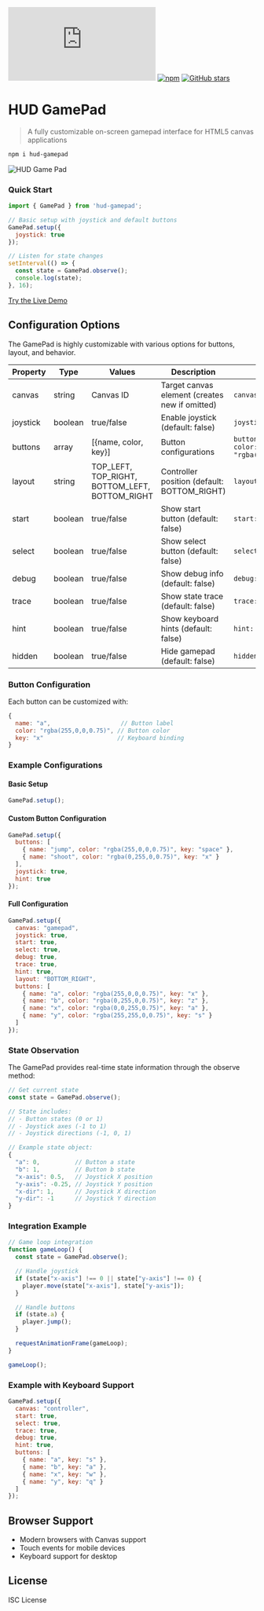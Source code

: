 [![File Size](https://img.shields.io/github/size/npm-packages-collection/hud-gamepad/index.js?style=for-the-badge)](https://github.com/npm-packages-collection/hud-gamepad/edit/master/README.md)
[![npm](https://img.shields.io/npm/dw/hud-gamepad?logo=npm&style=for-the-badge)](https://www.npmjs.com/package/hud-gamepad)
[![GitHub stars](https://img.shields.io/github/stars/npm-packages-collection/hud-gamepad?color=pink&label=love&logo=github&logoColor=white&style=for-the-badge)](https://github.com/npm-packages-collection/hud-gamepad/edit/master/README.md)

# HUD GamePad
> A fully customizable on-screen gamepad interface for HTML5 canvas applications

```bash
npm i hud-gamepad
```

![HUD Game Pad](https://raw.githubusercontent.com/npm-packages-collection/hud-gamepad/refs/heads/main/assets/hud-gamepad.gif)

### Quick Start
```javascript
import { GamePad } from 'hud-gamepad';

// Basic setup with joystick and default buttons
GamePad.setup({
  joystick: true
});

// Listen for state changes
setInterval(() => {
  const state = GamePad.observe();
  console.log(state);
}, 16);
```

[Try the Live Demo](https://npm-packages-collection.github.io/hud-gamepad/example/)

## Configuration Options

The GamePad is highly customizable with various options for buttons, layout, and behavior.

| Property | Type | Values | Description | Example |
|----------|------|--------|-------------|---------|
| canvas | string | Canvas ID | Target canvas element (creates new if omitted) | `canvas: "gamepad"` |
| joystick | boolean | true/false | Enable joystick (default: false) | `joystick: true` |
| buttons | array | [{name, color, key}] | Button configurations | `buttons: [{name: "a", color: "rgba(255,0,0,0.75)"}]` |
| layout | string | TOP_LEFT, TOP_RIGHT, BOTTOM_LEFT, BOTTOM_RIGHT | Controller position (default: BOTTOM_RIGHT) | `layout: "BOTTOM_LEFT"` |
| start | boolean | true/false | Show start button (default: false) | `start: true` |
| select | boolean | true/false | Show select button (default: false) | `select: true` |
| debug | boolean | true/false | Show debug info (default: false) | `debug: true` |
| trace | boolean | true/false | Show state trace (default: false) | `trace: true` |
| hint | boolean | true/false | Show keyboard hints (default: false) | `hint: true` |
| hidden | boolean | true/false | Hide gamepad (default: false) | `hidden: true` |

### Button Configuration
Each button can be customized with:
```javascript
{
  name: "a",                    // Button label
  color: "rgba(255,0,0,0.75)", // Button color
  key: "x"                     // Keyboard binding
}
```

### Example Configurations

#### Basic Setup
```javascript
GamePad.setup();
```

#### Custom Button Configuration
```javascript
GamePad.setup({
  buttons: [
    { name: "jump", color: "rgba(255,0,0,0.75)", key: "space" },
    { name: "shoot", color: "rgba(0,255,0,0.75)", key: "x" }
  ],
  joystick: true,
  hint: true
});
```

#### Full Configuration
```javascript
GamePad.setup({
  canvas: "gamepad",
  joystick: true,
  start: true,
  select: true,
  debug: true,
  trace: true,
  hint: true,
  layout: "BOTTOM_RIGHT",
  buttons: [
    { name: "a", color: "rgba(255,0,0,0.75)", key: "x" },
    { name: "b", color: "rgba(0,255,0,0.75)", key: "z" },
    { name: "x", color: "rgba(0,0,255,0.75)", key: "a" },
    { name: "y", color: "rgba(255,255,0,0.75)", key: "s" }
  ]
});
```

### State Observation
The GamePad provides real-time state information through the observe method:

```javascript
// Get current state
const state = GamePad.observe();

// State includes:
// - Button states (0 or 1)
// - Joystick axes (-1 to 1)
// - Joystick directions (-1, 0, 1)

// Example state object:
{
  "a": 0,          // Button a state
  "b": 1,          // Button b state
  "x-axis": 0.5,   // Joystick X position
  "y-axis": -0.25, // Joystick Y position
  "x-dir": 1,      // Joystick X direction
  "y-dir": -1      // Joystick Y direction
}
```

### Integration Example
```javascript
// Game loop integration
function gameLoop() {
  const state = GamePad.observe();

  // Handle joystick
  if (state["x-axis"] !== 0 || state["y-axis"] !== 0) {
    player.move(state["x-axis"], state["y-axis"]);
  }

  // Handle buttons
  if (state.a) {
    player.jump();
  }

  requestAnimationFrame(gameLoop);
}

gameLoop();
```

### Example with Keyboard Support
```javascript
GamePad.setup({
  canvas: "controller",
  start: true,
  select: true,
  trace: true,
  debug: true,
  hint: true,
  buttons: [
    { name: "a", key: "s" },
    { name: "b", key: "a" },
    { name: "x", key: "w" },
    { name: "y", key: "q" }
  ]
});
```

## Browser Support
- Modern browsers with Canvas support
- Touch events for mobile devices
- Keyboard support for desktop

## License
ISC License